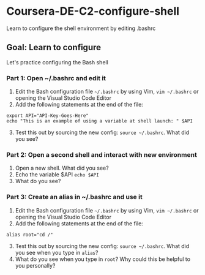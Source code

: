 # Coursera-DE-C2-configure-shell
Learn to configure the shell environment by editing .bashrc

## Goal:   Learn to configure 

Let's practice configuring the Bash shell

### Part 1: Open ~/.bashrc and edit it

1.  Edit the Bash configuration file `~/.bashrc` by using Vim, `vim ~/.bashrc`  or opening the Visual Studio Code Editor
2.  Add the following statements at the end of the file:

```
export API="API-Key-Goes-Here"
echo "This is an example of using a variable at shell launch: " $API

```

3.  Test this out by sourcing the new config:  `source ~/.bashrc`.  What did you see?

### Part 2:  Open a second shell and interact with new environment

1. Open a new shell.  What did you see?
2. Echo the variable $API `echo $API`
3. What do you see?

### Part 3:  Create an alias in ~/.bashrc and use it

1.  Edit the Bash configuration file `~/.bashrc` by using Vim, `vim ~/.bashrc`  or opening the Visual Studio Code Editor
2.  Add the following statements at the end of the file:

```
alias root="cd /"

```
3. Test this out by sourcing the new config:  `source ~/.bashrc`.  What did you see when you type in `alias`?
4. What do you see when you type in `root`?  Why could this be helpful to you personally?
